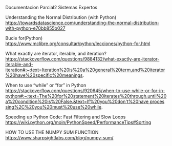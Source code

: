 Documentacion Parcial2 Sistemas Expertos

Understanding the Normal Distribution (with Python)
https://towardsdatascience.com/understanding-the-normal-distribution-with-python-e70bb855b027

Bucle for(Python)
https://www.mclibre.org/consultar/python/lecciones/python-for.html

What exactly are iterator, iterable, and iteration?
https://stackoverflow.com/questions/9884132/what-exactly-are-iterator-iterable-and-iteration#:~:text=Iteration%20is%20a%20general%20term,and%20iterator%20have%20specific%20meanings.

When to use “while” or “for” in Python
https://stackoverflow.com/questions/920645/when-to-use-while-or-for-in-python#:~:text=The%20for%20statement%20iterates%20through,until%20a%20condition%20is%20False.&text=If%20you%20don't%20have,processing%2C%20you%20must%20use%20while.

Speeding up Python Code: Fast Filtering and Slow Loops
https://wiki.python.org/moin/PythonSpeed/PerformanceTips#Sorting

HOW TO USE THE NUMPY SUM FUNCTION
https://www.sharpsightlabs.com/blog/numpy-sum/

